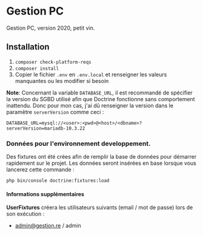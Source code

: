 # Gestion PC
Gestion PC, version 2020, petit vin.

## Installation
1. `composer check-platform-reqs`
2. `composer install`
6. Copier le fichier `.env` en `.env.local` et renseigner les valeurs manquantes ou les modifier si besoin

**Note**: Concernant la variable `DATABASE_URL`, il est recommandé de spécifier la version du SGBD utilisé afin que Doctrine fonctionne sans comportement inattendu. Donc pour mon cas, j'ai dû renseigner la version dans le paramètre `serverVersion` comme ceci :
```
DATABASE_URL=mysql://<user>:<pwd>@<host>/<dbname>?serverVersion=mariadb-10.3.22
```

### Données pour l'environnement developpement.
Des fixtures ont été crées afin de remplir la base de données pour démarrer rapidement sur le projet.
Les données seront insérées en base lorsque vous lancerez cette commande :
```
php bin/console doctrine:fixtures:load
```

#### Informations supplémentaires
**UserFixtures** créera les utilisateurs suivants (email / mot de passe) lors de son exécution :
- admin@gestion.re / admin

